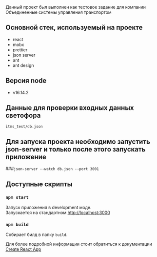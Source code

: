 Данный проект был выполнен как тестовое задание для компании 
Объединенные системы управления транспортом

## Основной стек, используемый на проекте

- react
- mobx
- prettier
- json server
- ant
- ant design

## Версия node

- v16.14.2

## Данные для проверки входных данных светофора

`itms_test/db.json`

## Для запуска проекта необходимо запустить json-server и только после этого запускать приложение

###`json-server --watch db.json --port 3001`

## Доступные скрипты

### `npm start`

Запуск приложения в development моде.\
Запускается на стандартном [http://localhost:3000](http://localhost:3000)

### `npm build`

Собирает билд в папку `build`.

Для более подробной информации стоит обратиться к документации [Create React App](https://create-react-app.dev)
